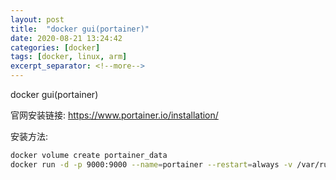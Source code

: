 ```yaml
---
layout: post
title:  "docker gui(portainer)"
date: 2020-08-21 13:24:42
categories: [docker]
tags: [docker, linux, arm]
excerpt_separator: <!--more-->
---
```

docker gui(portainer)
<!--more-->

官网安装链接:
https://www.portainer.io/installation/

安装方法:

```bash
docker volume create portainer_data
docker run -d -p 9000:9000 --name=portainer --restart=always -v /var/run/docker.sock:/var/run/docker.sock -v portainer_data:/data portainer/portainer
```